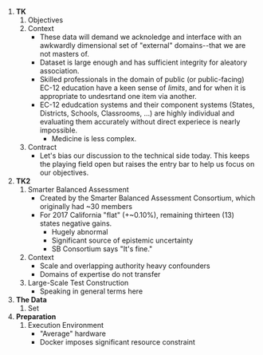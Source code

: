 1. **TK**
    1. Objectives
    2. Context
        - These data will demand we acknoledge and interface with an awkwardly dimensional set of "external" domains--that we are not masters of.
        - Dataset is large enough and has sufficient integrity for aleatory association.
        - Skilled professionals in the domain of public (or public-facing) EC-12 education have a keen sense of *limits*, and for when it is appropriate to undesrtand one item via another.
        - EC-12 edudcation systems and their component systems (States, Districts, Schools, Classrooms, ...) are highly individual and evaluating them accurately without direct experiece is nearly impossible.
            - Medicine is less complex.
    3. Contract
        - Let's bias our discussion to the technical side today. This keeps the playing field open but raises the entry bar to help us focus on our objectives.
2. **TK2**
    1. Smarter Balanced Assessment
        - Created by the Smarter Balanced Assessment Consortium, which originally had ~30 members
        - For 2017 California "flat" (+~0.10%), remaining thirteen (13) states negative gains.
            - Hugely abnormal
            - Significant source of epistemic uncertainty
            - SB Consortium says "It's fine."
    2. Context
        - Scale and overlapping authority heavy confounders
        - Domains of expertise do not transfer
    3. Large-Scale Test Construction
        - Speaking in general terms here
3. **The Data**
    1. Set
4. **Preparation**
    1. Execution Environment
        - "Average" hardware
        - Docker imposes significant resource constraint
